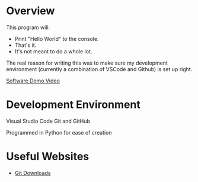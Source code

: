 # Overview

This program will:
 - Print "Hello World" to the console.
 - That's it.
 - It's not meant to do a whole lot.

The real reason for writing this was to make sure my development environment (currently a combination of VSCode and Github) is set up right.

[Software Demo Video](https://youtu.be/R2hNyBh9Fac)

# Development Environment

Visual Studio Code
Git and GitHub

Programmed in Python for ease of creation

# Useful Websites

* [Git Downloads](https://git-scm.com/downloads)